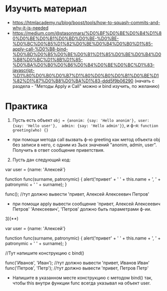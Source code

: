 ﻿# Изучить материал
* https://htmlacademy.ru/blog/boost/tools/how-to-squash-commits-and-why-it-is-needed
* https://medium.com/@stasonmars/%D0%BF%D0%BE%D0%B4%D1%80%D0%BE%D0%B1%D0%BD%D0%BE-%D0%BE-%D0%BC%D0%B5%D1%82%D0%BE%D0%B4%D0%B0%D1%85-apply-call-%D0%B8-bind-%D0%BD%D0%B5%D0%BE%D0%B1%D1%85%D0%BE%D0%B4%D0%B8%D0%BC%D1%8B%D1%85-%D0%BA%D0%B0%D0%B6%D0%B4%D0%BE%D0%BC%D1%83-javascript-%D1%80%D0%B0%D0%B7%D1%80%D0%B0%D0%B1%D0%BE%D1%82%D1%87%D0%B8%D0%BA%D1%83-ddd5f9b06290 (начать с раздела - "Методы Apply и Call" можно и bind изучить, по желанию)



# Практика

1) Пусть есть объект `obj = {anonim: {say: 'Hello anonim'}, user: {say: 'Hello user'},  admin: {say: 'Hello admin'}}`, и ф-я: `function greeting(who) {}`

* при помощи метода call вызвать ф-ю greeting как метод объекта obj без записи в него, с одним из 3ьох значений "anonim, admin, user". Получить в ответ сообщение приветствия.

2) Пусть дан следующий код:


var user = {name: 'Алексей'}

function func(surname, patronymic) {
	alert('привет' + ' ' + this.name + ', ' + patronymic + ' ' + surname);
}

func(); //тут должно вывести 'привет, Алексей Алексеевич Петров'

* при помощи apply вывести сообщение 'привет, Алексей Алексеевич Петров'
'Алексеевич', 'Петров' должно быть параметрами ф-ии.

3)(**) 

var user = {name: 'Алексей'}

function func(surname, patronymic) {
		alert('привет' + ' ' + this.name + ', ' + patronymic + ' ' + surname);
}

//Тут напишите конструкцию с bind()

func('Иванов', 'Иван'); //тут должно вывести 'привет, Иванов Иван'
func('Петров', 'Петр'); //тут должно вывести 'привет, Петров Петр'

* Напишите в указанном месте конструкцию с методом bind() так, чтобы this внутри функции func всегда указывал на объект user.
